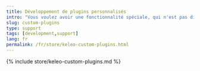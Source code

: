 ```yaml
---
title: Développement de plugins personnalisés
intro: "Vous voulez avoir une fonctionnalité spéciale, qui n'est pas disponible dans Kimai ? Je peux la développer pour vous !"
slug: custom-plugins
type: support
tags: [development,support]
lang: fr
permalink: /fr/store/keleo-custom-plugins.html
---
```


{% include store/keleo-custom-plugins.md %}
